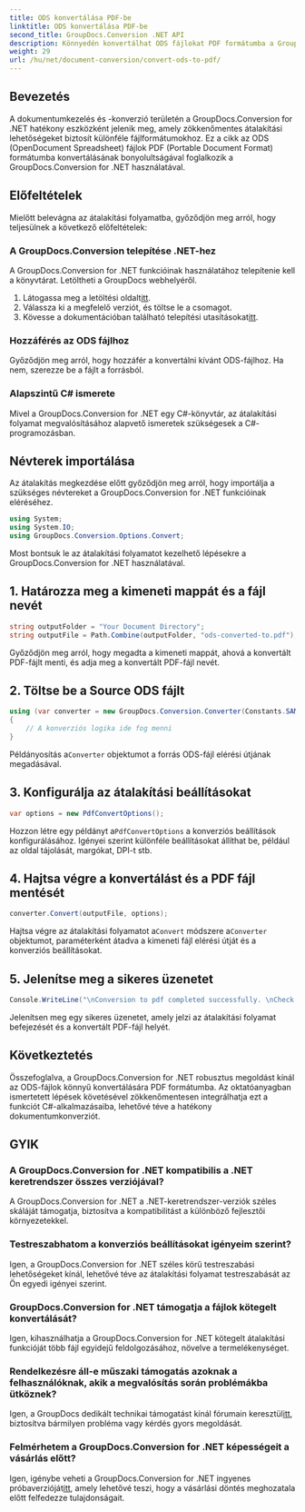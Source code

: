 ```yaml
---
title: ODS konvertálása PDF-be
linktitle: ODS konvertálása PDF-be
second_title: GroupDocs.Conversion .NET API
description: Könnyedén konvertálhat ODS fájlokat PDF formátumba a GroupDocs.Conversion for .NET segítségével. Átfogó oktatóanyag lépésről lépésre.
weight: 29
url: /hu/net/document-conversion/convert-ods-to-pdf/
---
```

## Bevezetés
A dokumentumkezelés és -konverzió területén a GroupDocs.Conversion for .NET hatékony eszközként jelenik meg, amely zökkenőmentes átalakítási lehetőségeket biztosít különféle fájlformátumokhoz. Ez a cikk az ODS (OpenDocument Spreadsheet) fájlok PDF (Portable Document Format) formátumba konvertálásának bonyolultságával foglalkozik a GroupDocs.Conversion for .NET használatával. 
## Előfeltételek
Mielőtt belevágna az átalakítási folyamatba, győződjön meg arról, hogy teljesülnek a következő előfeltételek:
### A GroupDocs.Conversion telepítése .NET-hez
A GroupDocs.Conversion for .NET funkcióinak használatához telepítenie kell a könyvtárat. Letöltheti a GroupDocs webhelyéről.
1.  Látogassa meg a letöltési oldalt[itt](https://releases.groupdocs.com/conversion/net/).
2. Válassza ki a megfelelő verziót, és töltse le a csomagot.
3.  Kövesse a dokumentációban található telepítési utasításokat[itt](https://tutorials.groupdocs.com/conversion/net/).
### Hozzáférés az ODS fájlhoz
Győződjön meg arról, hogy hozzáfér a konvertálni kívánt ODS-fájlhoz. Ha nem, szerezze be a fájlt a forrásból.
### Alapszintű C# ismerete
Mivel a GroupDocs.Conversion for .NET egy C#-könyvtár, az átalakítási folyamat megvalósításához alapvető ismeretek szükségesek a C#-programozásban.

## Névterek importálása
Az átalakítás megkezdése előtt győződjön meg arról, hogy importálja a szükséges névtereket a GroupDocs.Conversion for .NET funkcióinak eléréséhez.

```csharp
using System;
using System.IO;
using GroupDocs.Conversion.Options.Convert;
```

Most bontsuk le az átalakítási folyamatot kezelhető lépésekre a GroupDocs.Conversion for .NET használatával.

## 1. Határozza meg a kimeneti mappát és a fájl nevét
```csharp
string outputFolder = "Your Document Directory";
string outputFile = Path.Combine(outputFolder, "ods-converted-to.pdf");
```
Győződjön meg arról, hogy megadta a kimeneti mappát, ahová a konvertált PDF-fájlt menti, és adja meg a konvertált PDF-fájl nevét.
## 2. Töltse be a Source ODS fájlt
```csharp
using (var converter = new GroupDocs.Conversion.Converter(Constants.SAMPLE_ODS))
{
    // A konverziós logika ide fog menni
}
```
 Példányosítás a`Converter` objektumot a forrás ODS-fájl elérési útjának megadásával.
## 3. Konfigurálja az átalakítási beállításokat
```csharp
var options = new PdfConvertOptions();
```
 Hozzon létre egy példányt a`PdfConvertOptions` a konverziós beállítások konfigurálásához. Igényei szerint különféle beállításokat állíthat be, például az oldal tájolását, margókat, DPI-t stb.
## 4. Hajtsa végre a konvertálást és a PDF fájl mentését
```csharp
converter.Convert(outputFile, options);
```
 Hajtsa végre az átalakítási folyamatot a`Convert` módszere a`Converter` objektumot, paraméterként átadva a kimeneti fájl elérési útját és a konverziós beállításokat.
## 5. Jelenítse meg a sikeres üzenetet
```csharp
Console.WriteLine("\nConversion to pdf completed successfully. \nCheck output in {0}", outputFolder);
```
Jelenítsen meg egy sikeres üzenetet, amely jelzi az átalakítási folyamat befejezését és a konvertált PDF-fájl helyét.

## Következtetés
Összefoglalva, a GroupDocs.Conversion for .NET robusztus megoldást kínál az ODS-fájlok könnyű konvertálására PDF formátumba. Az oktatóanyagban ismertetett lépések követésével zökkenőmentesen integrálhatja ezt a funkciót C#-alkalmazásaiba, lehetővé téve a hatékony dokumentumkonverziót.
## GYIK
### A GroupDocs.Conversion for .NET kompatibilis a .NET keretrendszer összes verziójával?
A GroupDocs.Conversion for .NET a .NET-keretrendszer-verziók széles skáláját támogatja, biztosítva a kompatibilitást a különböző fejlesztői környezetekkel.
### Testreszabhatom a konverziós beállításokat igényeim szerint?
Igen, a GroupDocs.Conversion for .NET széles körű testreszabási lehetőségeket kínál, lehetővé téve az átalakítási folyamat testreszabását az Ön egyedi igényei szerint.
### GroupDocs.Conversion for .NET támogatja a fájlok kötegelt konvertálását?
Igen, kihasználhatja a GroupDocs.Conversion for .NET kötegelt átalakítási funkcióját több fájl egyidejű feldolgozásához, növelve a termelékenységet.
### Rendelkezésre áll-e műszaki támogatás azoknak a felhasználóknak, akik a megvalósítás során problémákba ütköznek?
Igen, a GroupDocs dedikált technikai támogatást kínál fórumain keresztül[itt](https://forum.groupdocs.com/c/conversion/11), biztosítva bármilyen probléma vagy kérdés gyors megoldását.
### Felmérhetem a GroupDocs.Conversion for .NET képességeit a vásárlás előtt?
 Igen, igénybe veheti a GroupDocs.Conversion for .NET ingyenes próbaverzióját[itt](https://releases.groupdocs.com/), amely lehetővé teszi, hogy a vásárlási döntés meghozatala előtt felfedezze tulajdonságait.